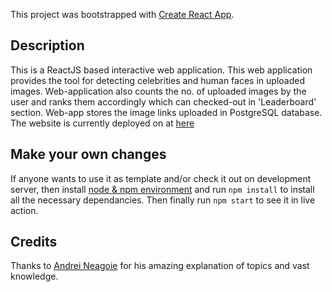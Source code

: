 This project was bootstrapped with [Create React App](https://github.com/facebook/create-react-app).

## Description

This is a ReactJS based interactive web application. This web application provides the tool for detecting celebrities and human faces in uploaded images. Web-application also counts the no. of uploaded images by the user and ranks them accordingly which can checked-out in 'Leaderboard' section. Web-app stores the image links uploaded in PostgreSQL database. <br/>
The website is currently deployed on at <a href = "https://celeface.herokuapp.com/">here<a>

## Make your own changes
If anyone wants to use it as template and/or check it out on development server, then install <a href = "https://nodejs.org/en/download/"> node & npm environment<a> and run `npm install` to install all the necessary dependancies. Then finally run `npm start` to see it in live action.

## Credits
Thanks to <a href = "https://github.com/aneagoie">Andrei Neagoie<a> for his amazing explanation of topics and vast knowledge.
